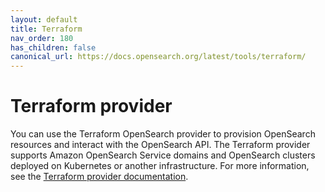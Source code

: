```yaml
---
layout: default
title: Terraform
nav_order: 180
has_children: false
canonical_url: https://docs.opensearch.org/latest/tools/terraform/
---
```


# Terraform provider

You can use the Terraform OpenSearch provider to provision OpenSearch resources and interact with the OpenSearch API. The Terraform provider supports Amazon OpenSearch Service domains and OpenSearch clusters deployed on Kubernetes or another infrastructure. For more information, see the [Terraform provider documentation](https://registry.terraform.io/providers/opensearch-project/opensearch/latest/docs).